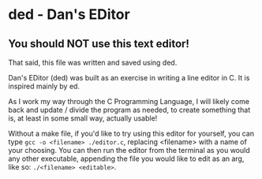 # ded - Dan's EDitor
## You should NOT use this text editor!

That said, this file was written and saved using ded.

Dan's EDitor (ded) was built as an exercise in writing a line editor in C. It is
inspired mainly by ed.

As I work my way through the C Programming Language, I will likely come back and
update / divide the program as needed, to create something that is, at least
in some small way, actually usable!

Without a make file, if you'd like to try using this editor for yourself, you
can type `gcc -o <filename> ./editor.c`, replacing \<filename\> with a name
of your choosing. You can then run the editor from the terminal as you would
any other executable, appending the file you would like to edit as an arg,
like so: `./<filename> <editable>`.
